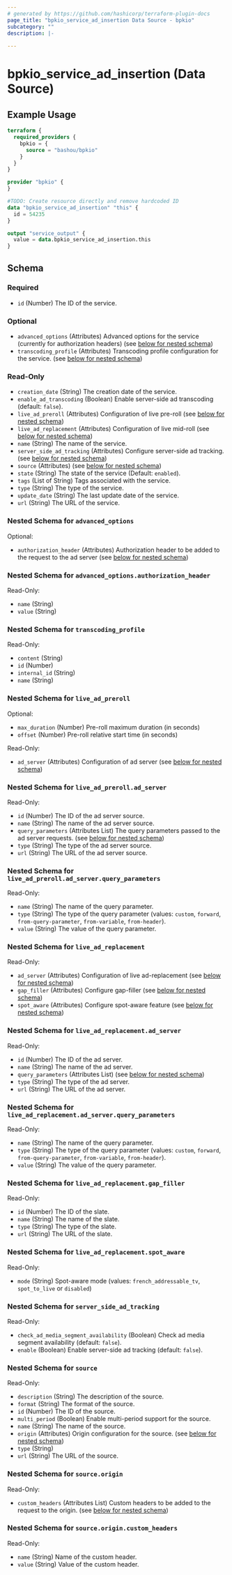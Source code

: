```yaml
---
# generated by https://github.com/hashicorp/terraform-plugin-docs
page_title: "bpkio_service_ad_insertion Data Source - bpkio"
subcategory: ""
description: |-
  
---
```


# bpkio_service_ad_insertion (Data Source)



## Example Usage

```terraform
terraform {
  required_providers {
    bpkio = {
      source = "bashou/bpkio"
    }
  }
}

provider "bpkio" {
}

#TODO: Create resource directly and remove hardcoded ID
data "bpkio_service_ad_insertion" "this" {
  id = 54235
}

output "service_output" {
  value = data.bpkio_service_ad_insertion.this
}
```

<!-- schema generated by tfplugindocs -->
## Schema

### Required

- `id` (Number) The ID of the service.

### Optional

- `advanced_options` (Attributes) Advanced options for the service (currently for authorization headers) (see [below for nested schema](#nestedatt--advanced_options))
- `transcoding_profile` (Attributes) Transcoding profile configuration for the service. (see [below for nested schema](#nestedatt--transcoding_profile))

### Read-Only

- `creation_date` (String) The creation date of the service.
- `enable_ad_transcoding` (Boolean) Enable server-side ad transcoding (default: `false`).
- `live_ad_preroll` (Attributes) Configuration of live pre-roll (see [below for nested schema](#nestedatt--live_ad_preroll))
- `live_ad_replacement` (Attributes) Configuration of live mid-roll (see [below for nested schema](#nestedatt--live_ad_replacement))
- `name` (String) The name of the service.
- `server_side_ad_tracking` (Attributes) Configure server-side ad tracking. (see [below for nested schema](#nestedatt--server_side_ad_tracking))
- `source` (Attributes) (see [below for nested schema](#nestedatt--source))
- `state` (String) The state of the service (Default: `enabled`).
- `tags` (List of String) Tags associated with the service.
- `type` (String) The type of the service.
- `update_date` (String) The last update date of the service.
- `url` (String) The URL of the service.

<a id="nestedatt--advanced_options"></a>
### Nested Schema for `advanced_options`

Optional:

- `authorization_header` (Attributes) Authorization header to be added to the request to the ad server (see [below for nested schema](#nestedatt--advanced_options--authorization_header))

<a id="nestedatt--advanced_options--authorization_header"></a>
### Nested Schema for `advanced_options.authorization_header`

Read-Only:

- `name` (String)
- `value` (String)



<a id="nestedatt--transcoding_profile"></a>
### Nested Schema for `transcoding_profile`

Read-Only:

- `content` (String)
- `id` (Number)
- `internal_id` (String)
- `name` (String)


<a id="nestedatt--live_ad_preroll"></a>
### Nested Schema for `live_ad_preroll`

Optional:

- `max_duration` (Number) Pre-roll maximum duration (in seconds)
- `offset` (Number) Pre-roll relative start time (in seconds)

Read-Only:

- `ad_server` (Attributes) Configuration of ad server (see [below for nested schema](#nestedatt--live_ad_preroll--ad_server))

<a id="nestedatt--live_ad_preroll--ad_server"></a>
### Nested Schema for `live_ad_preroll.ad_server`

Read-Only:

- `id` (Number) The ID of the ad server source.
- `name` (String) The name of the ad server source.
- `query_parameters` (Attributes List) The query parameters passed to the ad server requests. (see [below for nested schema](#nestedatt--live_ad_preroll--ad_server--query_parameters))
- `type` (String) The type of the ad server source.
- `url` (String) The URL of the ad server source.

<a id="nestedatt--live_ad_preroll--ad_server--query_parameters"></a>
### Nested Schema for `live_ad_preroll.ad_server.query_parameters`

Read-Only:

- `name` (String) The name of the query parameter.
- `type` (String) The type of the query parameter (values: `custom`, `forward`, `from-query-parameter`, `from-variable`, `from-header`).
- `value` (String) The value of the query parameter.




<a id="nestedatt--live_ad_replacement"></a>
### Nested Schema for `live_ad_replacement`

Read-Only:

- `ad_server` (Attributes) Configuration of live ad-replacement (see [below for nested schema](#nestedatt--live_ad_replacement--ad_server))
- `gap_filler` (Attributes) Configure gap-filler (see [below for nested schema](#nestedatt--live_ad_replacement--gap_filler))
- `spot_aware` (Attributes) Configure spot-aware feature (see [below for nested schema](#nestedatt--live_ad_replacement--spot_aware))

<a id="nestedatt--live_ad_replacement--ad_server"></a>
### Nested Schema for `live_ad_replacement.ad_server`

Read-Only:

- `id` (Number) The ID of the ad server.
- `name` (String) The name of the ad server.
- `query_parameters` (Attributes List) (see [below for nested schema](#nestedatt--live_ad_replacement--ad_server--query_parameters))
- `type` (String) The type of the ad server.
- `url` (String) The URL of the ad server.

<a id="nestedatt--live_ad_replacement--ad_server--query_parameters"></a>
### Nested Schema for `live_ad_replacement.ad_server.query_parameters`

Read-Only:

- `name` (String) The name of the query parameter.
- `type` (String) The type of the query parameter (values: `custom`, `forward`, `from-query-parameter`, `from-variable`, `from-header`).
- `value` (String) The value of the query parameter.



<a id="nestedatt--live_ad_replacement--gap_filler"></a>
### Nested Schema for `live_ad_replacement.gap_filler`

Read-Only:

- `id` (Number) The ID of the slate.
- `name` (String) The name of the slate.
- `type` (String) The type of the slate.
- `url` (String) The URL of the slate.


<a id="nestedatt--live_ad_replacement--spot_aware"></a>
### Nested Schema for `live_ad_replacement.spot_aware`

Read-Only:

- `mode` (String) Spot-aware mode (values: `french_addressable_tv`, `spot_to_live` or `disabled`)



<a id="nestedatt--server_side_ad_tracking"></a>
### Nested Schema for `server_side_ad_tracking`

Read-Only:

- `check_ad_media_segment_availability` (Boolean) Check ad media segment availability (default: `false`).
- `enable` (Boolean) Enable server-side ad tracking (default: `false`).


<a id="nestedatt--source"></a>
### Nested Schema for `source`

Read-Only:

- `description` (String) The description of the source.
- `format` (String) The format of the source.
- `id` (Number) The ID of the source.
- `multi_period` (Boolean) Enable multi-period support for the source.
- `name` (String) The name of the source.
- `origin` (Attributes) Origin configuration for the source. (see [below for nested schema](#nestedatt--source--origin))
- `type` (String)
- `url` (String) The URL of the source.

<a id="nestedatt--source--origin"></a>
### Nested Schema for `source.origin`

Read-Only:

- `custom_headers` (Attributes List) Custom headers to be added to the request to the origin. (see [below for nested schema](#nestedatt--source--origin--custom_headers))

<a id="nestedatt--source--origin--custom_headers"></a>
### Nested Schema for `source.origin.custom_headers`

Read-Only:

- `name` (String) Name of the custom header.
- `value` (String) Value of the custom header.
